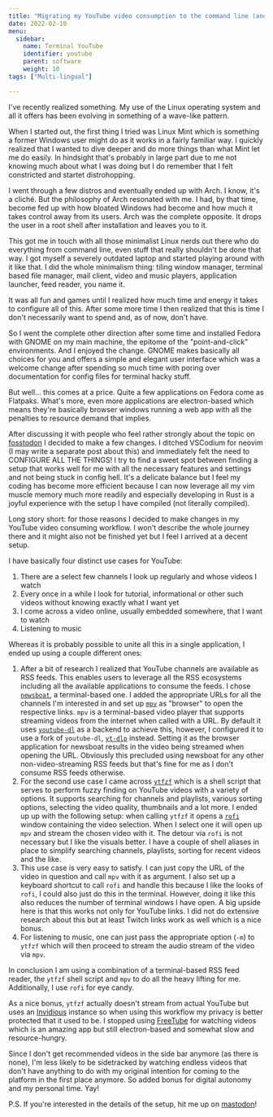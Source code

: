 ```yaml
---
title: "Migrating my YouTube video consumption to the command line (and on digital minimalism)"
date: 2022-02-10
menu:
  sidebar:
    name: Terminal YouTube 
    identifier: youtube
    parent: software
    weight: 10
tags: ["Multi-lingual"]

---
```


I've recently realized something. My use of the Linux operating system and all it offers has been evolving
in something of a wave-like pattern.

When I started out, the first thing I tried was Linux Mint which is something a former Windows user might do
as it works in a fairly familiar way. I quickly realized that I wanted to dive deeper and do more things
than what Mint let me do easily. In hindsight that's probably in large part due to me not knowing much
about what I was doing but I do remember that I felt constricted and startet distrohopping.

I went through a few distros and eventually ended up with Arch. I know, it's a cliché. But the 
philosophy of Arch resonated with me. I had, by that time, become fed up with how bloated Windows had become
and how much it takes control away from its users. Arch was the complete opposite. It drops the user
in a root shell after installation and leaves you to it.

This got me in touch with all those minimalist Linux nerds out there who do everything from command line,
even stuff that really shouldn't be done that way. I got myself a severely outdated laptop and started 
playing around with it like that. I did the whole minimalism thing: tiling window manager, terminal based
file manager, mail client, video and music players, application launcher, feed reader, you name it.

It was all fun and games until I realized how much time and energy it takes to configure all of this.
After some more time I then realized that this is time I don't necessarily want to spend and, as of now,
don't have.

So I went the complete other direction after some time and installed Fedora with GNOME on my main machine,
the epitome of the "point-and-click" environments. And I enjoyed the change. GNOME makes basically all 
choices for you and offers a simple and elegant user interface which was a welcome change after spending
so much time with poring over documentation for config files for terminal hacky stuff.

But well... this comes at a price. Quite a few applications on Fedora come as Flatpaks. What's more, even
more applications are electron-based which means they're basically browser windows running a web app with
all the penalties to resource demand that implies.

After discussing it with people who feel rather strongly about the topic on [fosstodon](https://fosstodon.org)
I decided to make a few changes. I ditched VSCodium for neovim (I may write a separate post about this) and
immediately felt the need to CONFIGURE ALL THE THINGS! I try to find a sweet spot between finding a setup
that works well for me with all the necessary features and settings and not being stuck in config hell.
It's a delicate balance but I feel my coding has become more efficient because I can now leverage
all my vim muscle memory much more readily and especially developing in Rust is a joyful experience with
the setup I have compiled (not literally compiled).

Long story short: for those reasons I decided to make changes in my YouTube video consuming workflow.
I won't describe the whole journey there and it might also not be finished yet but I feel I arrived at a 
decent setup.

I have basically four distinct use cases for YouTube:
1. There are a select few channels I look up regularly and whose videos I watch
2. Every once in a while I look for tutorial, informational or other such videos without knowing exactly
what I want yet
3. I come across a video online, usually embedded somewhere, that I want to watch
4. Listening to music

Whereas it is probably possible to unite all this in a single application, I ended up using a couple 
different ones:

1. After a bit of research I realized that YouTube channels are available as RSS feeds. This enables
users to leverage all the RSS ecosystems including all the available applications to consume the feeds.
I chose [`newsboat`](https://newsboat.org/), a terminal-based one. I added the appropriate URLs for all
the channels I'm interested in and set up [`mpv`](https://mpv.io/) as "browser" to open the respective links.
`mpv` is a terminal-based video player that supports streaming videos from the internet when called with
a URL. By default it uses [`youtube-dl`](https://github.com/ytdl-org/youtube-dl) as a backend to achieve
this, however, I configured it to use a fork of `youtube-dl`, [`yt-dlp`](https://github.com/yt-dlp/yt-dlp) 
instead. 
Setting it as the browser application for newsboat results in the video being streamed when opening
the URL. Obviously this precluded using newsboat for any other non-video-streaming RSS feeds but that's fine 
for me as I don't consume RSS feeds otherwise.
2. For the second use case I came across [`ytfzf`](https://github.com/pystardust/ytfzf) which is a shell 
script that serves to perform fuzzy finding on YouTube videos with a variety of options. It supports searching
for channels and playlists, various sorting options, selecting the video quality, thumbnails and a lot
more. I ended up up with the following setup: when calling `ytfzf` it opens a 
[`rofi`](https://github.com/davatorium/rofi) window containing the video selection. When I select one it will
open up `mpv` and stream the chosen video with it. The detour via `rofi` is not necessary but I like the 
visuals better.
I have a couple of shell aliases in place to simplify searching channels, playlists, sorting for recent
videos and the like.
3. This use case is very easy to satisfy. I can just copy the URL of the video in question and call
`mpv` with it as argument. I also set up a keyboard shortcut to call `rofi` and handle this because I like 
the looks of `rofi`, I could also just do this in the terminal. However, doing it like this also reduces the
number of terminal windows I have open. A big upside here is that this works not only for YouTube links.
I did not do extensive research about this but at least Twitch links work as well which is a nice bonus.
4. For listening to music, one can just pass the appropriate option (`-m`) to `ytfzf` which will then proceed
to stream the audio stream of the video via `mpv`.

In conclusion I am using a combination of a terminal-based RSS feed reader, the `ytfzf` shell script and `mpv`
to do all the heavy lifting for me. Additionally, I use `rofi` for eye candy.

As a nice bonus, `ytfzf` actually doesn't stream from actual YouTube but uses an 
[Invidious](https://github.com/iv-org/invidious) instance so when using this workflow my privacy is better
protected that it used to be. I stopped using [FreeTube](https://freetubeapp.io/) for watching videos
which is an amazing app but still electron-based and somewhat slow and resource-hungry.

Since I don't get recommended videos in the side bar anymore (as there is none), I'm less likely to be
sidetracked by watching endless videos that don't have anything to do with my original intention for coming
to the platform in the first place anymore. So added bonus for digital autonomy and my personal time. Yay!

P.S. If you're interested in the details of the setup, hit me up on [mastodon](https://fosstodon.org/@theDoctor)!
